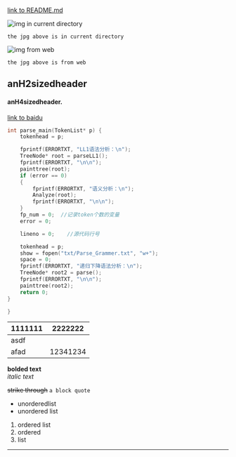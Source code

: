 [link to README.md](./README.md)


![img in current directory](./courses.jpg)
```
the jpg above is in current directory
```
![img from web]()
```
the jpg above is from web
```

## anH2sizedheader
#### anH4sizedheader.

[link to baidu](https://www.baidu.com)

<!-- code block -->
```c++
int parse_main(TokenList* p) {
	tokenhead = p;

	fprintf(ERRORTXT, "LL1语法分析：\n");
	TreeNode* root = parseLL1();
	fprintf(ERRORTXT, "\n\n");
	painttree(root);
	if (error == 0)
	{
		fprintf(ERRORTXT, "语义分析：\n");
		Analyze(root);
		fprintf(ERRORTXT, "\n\n");
	}
	fp_num = 0;  //记录token个数的变量
	error = 0;

	lineno = 0;    //源代码行号

	tokenhead = p;
	show = fopen("txt/Parse_Grammer.txt", "w+");
	space = 0;
	fprintf(ERRORTXT, "递归下降语法分析：\n");
	TreeNode* root2 = parse();
	fprintf(ERRORTXT, "\n\n");
	painttree(root2);
	return 0;
}

}
```

<!-- table -->
|1111111    | 2222222   |  
| --------- | --------- |  
| asdf    |  |  12341
| afad      |12341234|

__bolded text__  
*italic text*

~~strike through~~
`a block quote`

* unorderedlist
* unordered list

1. ordered list 
1. ordered
1. list





<!-- horizontal rule -->
___
